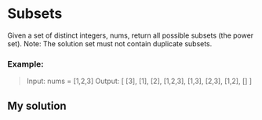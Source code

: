 # Subsets

Given a set of distinct integers, nums, return all possible subsets (the power set).
Note: The solution set must not contain duplicate subsets.

### Example:

>Input: nums = [1,2,3]
>Output:
>[
>  [3],
>  [1],
>  [2],
>  [1,2,3],
>  [1,3],
>  [2,3],
>  [1,2],
>  []
>]

## My solution